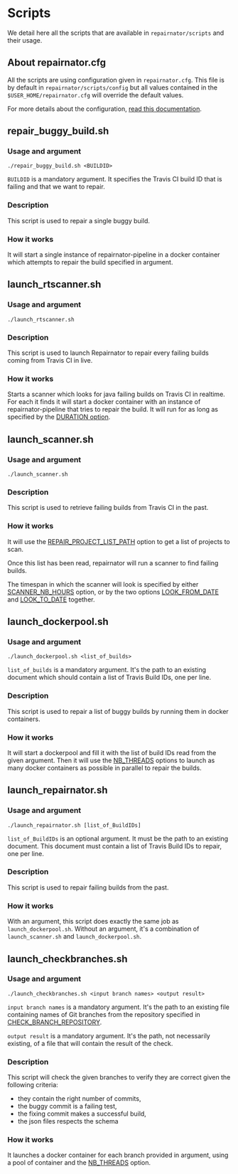 # Scripts
We detail here all the scripts that are available in `repairnator/scripts` and their usage.

## About repairnator.cfg

All the scripts are using configuration given in `repairnator.cfg`.
This file is by default in `repairnator/scripts/config` but all values contained in the `$USER_HOME/repairnator.cfg` will override the default values.

For more details about the configuration, [read this documentation](repairnator-config.md).

## repair_buggy_build.sh

### Usage and argument
```
./repair_buggy_build.sh <BUILDID>
```

`BUILDID` is a mandatory argument. It specifies the Travis CI build ID that is failing and that we want to repair. 

### Description

This script is used to repair a single buggy build.

### How it works

It will start a single instance of repairnator-pipeline in a docker container which attempts to
repair the build specified in argument.

## launch_rtscanner.sh

### Usage and argument
```
./launch_rtscanner.sh
```

### Description

This script is used to launch Repairnator to repair every failing builds coming from Travis CI in live.

### How it works

Starts a scanner which looks for java failing builds on Travis CI in realtime. 
For each it finds it will start a docker container with an instance of
repairnator-pipeline that tries to repair the build. It will run for
as long as specified by the [DURATION option](repairnator-config.md#duration).

## launch_scanner.sh

### Usage and argument

```
./launch_scanner.sh
```

### Description

This script is used to retrieve failing builds from Travis CI in the past. 

### How it works

It will use the [REPAIR_PROJECT_LIST_PATH](repairnator-config.md#repair_project_list_path) option
to get a list of projects to scan.

Once this list has been read, repairnator will run a scanner to find
failing builds. 

The timespan in which the scanner will look is specified by either [SCANNER_NB_HOURS](repairnator-config.md#scanner_nb_hours) option, 
or by the two options [LOOK_FROM_DATE](repairnator-config.md#look_from_date) and
[LOOK_TO_DATE](repairnator-config.md#look_to_date) together.

## launch_dockerpool.sh

### Usage and argument

```
./launch_dockerpool.sh <list_of_builds>
```

`list_of_builds` is a mandatory argument. 
It's the path to an existing document which should contain a list of Travis Build IDs, one per line.

### Description

This script is used to repair a list of buggy builds by running them in docker containers.

### How it works

It will start a dockerpool and fill it with the list of build IDs read from the given argument.
Then it will use the [NB_THREADS](repairnator-config.md#nb_threads) options to launch as many docker containers as possible in parallel to repair the builds.

## launch_repairnator.sh

### Usage and argument
```
./launch_repairnator.sh [list_of_BuildIDs]
```

`list_of_BuildIDs` is an optional argument. 
It must be the path to an existing document. 
This document must contain a list of Travis Build IDs to repair, one per line.

### Description

This script is used to repair failing builds from the past. 

### How it works

With an argument, this script does exactly the same job as `launch_dockerpool.sh`.
Without an argument, it's a combination of `launch_scanner.sh` and `launch_dockerpool.sh`.

## launch_checkbranches.sh

### Usage and argument

```
./launch_checkbranches.sh <input branch names> <output result>
```

`input branch names` is a mandatory argument. It's the path to an existing file containing names of Git branches from the repository specified in [CHECK_BRANCH_REPOSITORY](repairnator-config.md#check_branch_repository).

`output result` is a mandatory argument. It's the path, not necessarily existing, of a file that will contain the result of the check.

### Description

This script will check the given branches to verify they are correct given the following criteria:
  - they contain the right number of commits,
  - the buggy commit is a failing test,
  - the fixing commit makes a successful build,
  - the json files respects the schema
  
### How it works

It launches a docker container for each branch provided in argument, using a pool of container and the [NB_THREADS](repairnator-config.md#nb_threads) option.